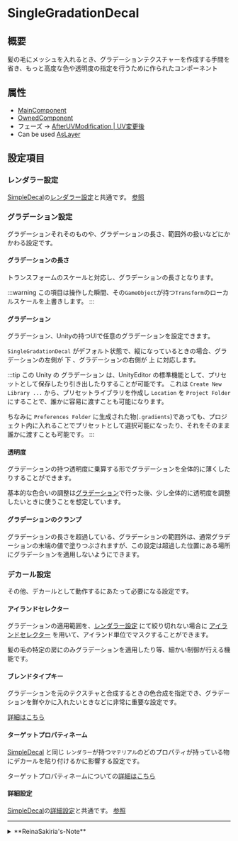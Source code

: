 # SingleGradationDecal

## 概要

髪の毛にメッシュを入れるとき、グラデーションテクスチャーを作成する手間を省き、もっと高度な色や透明度の指定を行うために作られたコンポーネント

## 属性

- [MainComponent](/docs/Reference/General/ComponentBasicBehavior.md#maincomponent-と-subcomponent)
- [OwnedComponent](/docs/Reference/General/ComponentBasicBehavior.md#ownedcomponent-と-annotationcomponent)
- フェーズ -> [AfterUVModification | UV変更後](/docs/Reference/General/ExecutionOrder.md#afteruvmodification--uv変更後)
- Can be used [AsLayer](/docs/Reference/MultiLayerImageCanvas/AsLayer.md)

## 設定項目

### レンダラー設定

[SimpleDecal](/docs/Reference/SimpleDecal)の[レンダラー設定](/docs/Reference/SimpleDecal#レンダラー設定)と共通です。 [参照](/docs/Reference/SimpleDecal#レンダラー設定)

### グラデーション設定

グラデーションそれそのものや、グラデーションの長さ、範囲外の扱いなどにかかわる設定です。

#### グラデーションの長さ

トランスフォームのスケールと対応し、グラデーションの長さとなります。

:::warning
この項目は操作した瞬間、その`GameObject`が持つ`Transform`のローカルスケールを上書きします。
:::

#### グラデーション

グラデーション、Unityの持つUIで任意のグラデーションを設定できます。

`SingleGradationDecal` がデフォルト状態で、縦になっているときの場合、グラデーションの左側が 下 、グラデーションの右側が 上 に対応します。

:::tip
この Unity の グラデーション は、UnityEditor の標準機能として、プリセットとして保存したり引き出したりすることが可能です。
これは `Create New Library ...` から、プリセットライブラリを作成し `Location` を `Project Folder` にすることで、誰かに容易に渡すことも可能になります。

ちなみに `Preferences Folder` に生成された物(`.gradients`)であっても、プロジェクト内に入れることでプリセットとして選択可能になったり、それをそのまま誰かに渡すことも可能です。
:::

#### 透明度

グラデーションの持つ透明度に乗算する形でグラデーションを全体的に薄くしたりすることができます。

基本的な色合いの調整は[グラデーション](#グラデーション)で行った後、少し全体的に透明度を調整したいときに使うことを想定しています。

#### グラデーションのクランプ

グラデーションの長さを超過している、グラデーションの範囲外は、通常グラデーションの末端の値で塗りつぶされますが、この設定は超過した位置にある場所にグラデーションを適用しないようにできます。

### デカール設定

その他、デカールとして動作するにあたって必要になる設定です。

#### アイランドセレクター

グラデーションの適用範囲を、[レンダラー設定](#レンダラー設定) にて絞り切れない場合に [アイランドセレクター](/docs/Reference/IslandSelector) を用いて、アイランド単位でマスクすることができます。

髪の毛の特定の房にのみグラデーションを適用したり等、細かい制御が行える機能です。

#### ブレンドタイプキー

グラデーションを元のテクスチャと合成するときの色合成を指定でき、グラデーションを鮮やかに入れたいときなどに非常に重要な設定です。

[詳細はこちら](/docs/Reference/Common/BlendTypeKey)

#### ターゲットプロパティネーム

[SimpleDecal](/docs/Reference/SimpleDecal#ターゲットプロパティネーム) と同じ `レンダラー`が持つ`マテリアル`のどのプロパティが持っている物にデカールを貼り付けるかに影響する設定です。

ターゲットプロパティネームについての[詳細はこちら](/docs/Reference/Common/TargetPropertyName)

#### 詳細設定

[SimpleDecal](/docs/Reference/SimpleDecal)の[詳細設定](/docs/Reference/SimpleDecal#詳細設定)と共通です。 [参照](/docs/Reference/SimpleDecal#詳細設定)

---
<details>
  <summary>**ReinaSakiria's-Note**</summary>

このコンポーネントは、[SimpleDecal](/docs/Reference/SimpleDecal) にて行われていた、グラデーションの適用をもっと簡単に(そして手っ取り早く)するために作成し、TTT v0.7.0 から追加されました。

[SimpleDecal](/docs/Reference/SimpleDecal) から二次元となる画像の貼り付け機能を剥ぎ取り、グラデーションの一軸にのみ絞り、グラデーションを手っ取り早く導入することを目的とし、非常にシンプルかつ単純なコンポーネントとして設計されています。

対比として見ると [SimpleDecal](/docs/Reference/SimpleDecal) は汎用性、`SingleGradationDecal` はグラデーションに特化、という形になっていますね！

[SimpleDecal](/docs/Reference/SimpleDecal) のようなボックスの範囲内というような指定ができず、最初から持つ制御が少ないという特徴あり、その時ある程度技術ができていた  [アイランドセレクター](/docs/Reference/IslandSelector) に範囲してをすべて依存するような設計のため、これを高度に使いこなすのであれば、 [アイランドセレクター](/docs/Reference/IslandSelector) の習熟はかなり必須なものになってしまったとも思います。  
ですがその設計によって、少ない設定項目で高い拡張性を持つ範囲指定ができるようになったため、それもそれでよかったかなと 私(Reina_Sakiria)は思います。

ちなみに、この `SingleGradationDecal` はマテリアル指定で大雑把な指定を行いますが、この仕組みはデカールを完全にモジュールとして切り離すことを可能にするという気づきをもたらし、 TTT v0.9.0 から [SimpleDecal](/docs/Reference/SimpleDecal) もマテリアルベースで大雑把な指定を行えるように逆輸入(それと共通化)が起きてたりもします。
</details>
